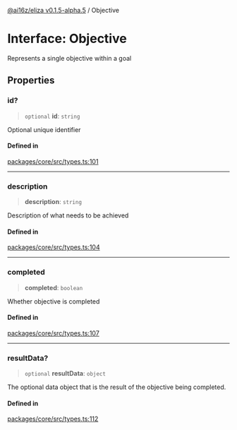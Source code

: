 [@ai16z/eliza v0.1.5-alpha.5](../index.md) / Objective

# Interface: Objective

Represents a single objective within a goal

## Properties

### id?

> `optional` **id**: `string`

Optional unique identifier

#### Defined in

[packages/core/src/types.ts:101](https://github.com/roschler/eliza/blob/main/packages/core/src/types.ts#L101)

***

### description

> **description**: `string`

Description of what needs to be achieved

#### Defined in

[packages/core/src/types.ts:104](https://github.com/roschler/eliza/blob/main/packages/core/src/types.ts#L104)

***

### completed

> **completed**: `boolean`

Whether objective is completed

#### Defined in

[packages/core/src/types.ts:107](https://github.com/roschler/eliza/blob/main/packages/core/src/types.ts#L107)

***

### resultData?

> `optional` **resultData**: `object`

The optional data object that is the result of the objective
  being completed.

#### Defined in

[packages/core/src/types.ts:112](https://github.com/roschler/eliza/blob/main/packages/core/src/types.ts#L112)
